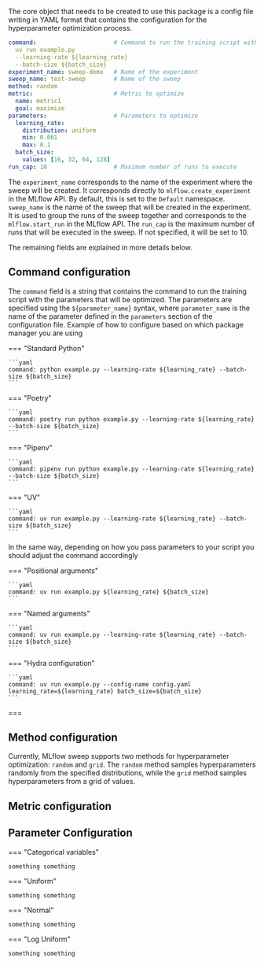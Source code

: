 The core object that needs to be created to use this package is a config file writing in YAML
format that contains the configuration for the hyperparameter optimization process.

```yaml
command:                      # Command to run the training script with parameters
  uv run example.py
  --learning-rate ${learning_rate}
  --batch-size ${batch_size}
experiment_name: sweep-demo   # Name of the experiment
sweep_name: test-sweep        # Name of the sweep
method: random
metric:                       # Metric to optimize
  name: metric1
  goal: maximize
parameters:                   # Parameters to optimize
  learning_rate:
    distribution: uniform
    min: 0.001
    max: 0.1
  batch_size:
    values: [16, 32, 64, 128]
run_cap: 10                   # Maximum number of runs to execute
```

The `experiment_name` corresponds to the name of the experiment where the sweep will be created.
It corresponds directly to `mlflow.create_experiment` in the MLflow API. By default, this is set to the `Default`
namespace. `sweep_name` is the name of the sweep that will be created in the experiment. It is used to group the runs of
the sweep together and corresponds to the `mlflow.start_run` in the MLflow API. The `run_cap` is the maximum number of
runs that will be executed in the sweep. If not specified, it will be set to 10.

The remaining fields are explained in more details below.

## Command configuration

The `command` field is a string that contains the command to run the training script with the parameters that will be
optimized. The parameters are specified using the `${parameter_name}` syntax, where `parameter_name` is the name of the
parameter defined in the `parameters` section of the configuration file. Example of how to configure based on which
package manager you are using

=== "Standard Python"

    ```yaml
    command: python example.py --learning-rate ${learning_rate} --batch-size ${batch_size}
    ```
=== "Poetry"

    ```yaml
    command: poetry run python example.py --learning-rate ${learning_rate} --batch-size ${batch_size}
    ```
=== "Pipenv"

    ```yaml
    command: pipenv run python example.py --learning-rate ${learning_rate} --batch-size ${batch_size}
    ```

=== "UV"

    ```yaml
    command: uv run example.py --learning-rate ${learning_rate} --batch-size ${batch_size}
    ```

In the same way, depending on how you pass parameters to your script you should adjust the command accordingly

=== "Positional arguments"

    ```yaml
    command: uv run example.py ${learning_rate} ${batch_size}
    ```

=== "Named arguments"

    ```yaml
    command: uv run example.py --learning-rate ${learning_rate} --batch-size ${batch_size}
    ```

=== "Hydra configuration"

    ```yaml
    command: uv run example.py --config-name config.yaml learning_rate=${learning_rate} batch_size=${batch_size}
    ```

===

## Method configuration

Currently, MLflow sweep supports two methods for hyperparameter optimization: `random` and `grid`. The `random` method
samples hyperparameters randomly from the specified distributions, while the `grid` method samples hyperparameters from
a grid of values.

## Metric configuration

## Parameter Configuration

=== "Categorical variables"

    something something

=== "Uniform"

    something something

=== "Normal"

    something something

=== "Log Uniform"

    something something

